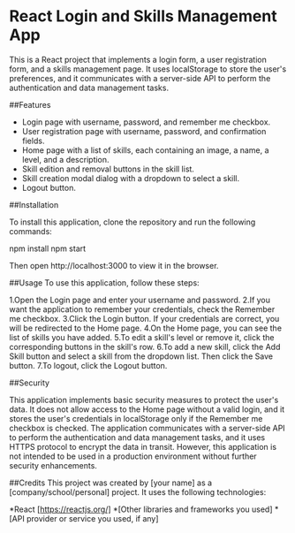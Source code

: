 # React Login and Skills Management App

This is a React project that implements a login form, a user registration form, and a skills management page. It uses localStorage to store the user's preferences, and it communicates with a server-side API to perform the authentication and data management tasks.

##Features

* Login page with username, password, and remember me checkbox.
* User registration page with username, password, and confirmation fields.
* Home page with a list of skills, each containing an image, a name, a level, and a description.
* Skill edition and removal buttons in the skill list.
* Skill creation modal dialog with a dropdown to select a skill.
* Logout button.

##Installation

To install this application, clone the repository and run the following commands:

npm install
npm start

Then open http://localhost:3000 to view it in the browser.

##Usage
To use this application, follow these steps:

1.Open the Login page and enter your username and password.
2.If you want the application to remember your credentials, check the Remember me checkbox.
3.Click the Login button. If your credentials are correct, you will be redirected to the Home page.
4.On the Home page, you can see the list of skills you have added.
5.To edit a skill's level or remove it, click the corresponding buttons in the skill's row.
6.To add a new skill, click the Add Skill button and select a skill from the dropdown list. Then click the Save button.
7.To logout, click the Logout button.

##Security

This application implements basic security measures to protect the user's data. It does not allow access to the Home page without a valid login, and it stores the user's credentials in localStorage only if the Remember me checkbox is checked. The application communicates with a server-side API to perform the authentication and data management tasks, and it uses HTTPS protocol to encrypt the data in transit. However, this application is not intended to be used in a production environment without further security enhancements.

##Credits
This project was created by [your name] as a [company/school/personal] project. It uses the following technologies:

*React [https://reactjs.org/]
*[Other libraries and frameworks you used]
*[API provider or service you used, if any]

